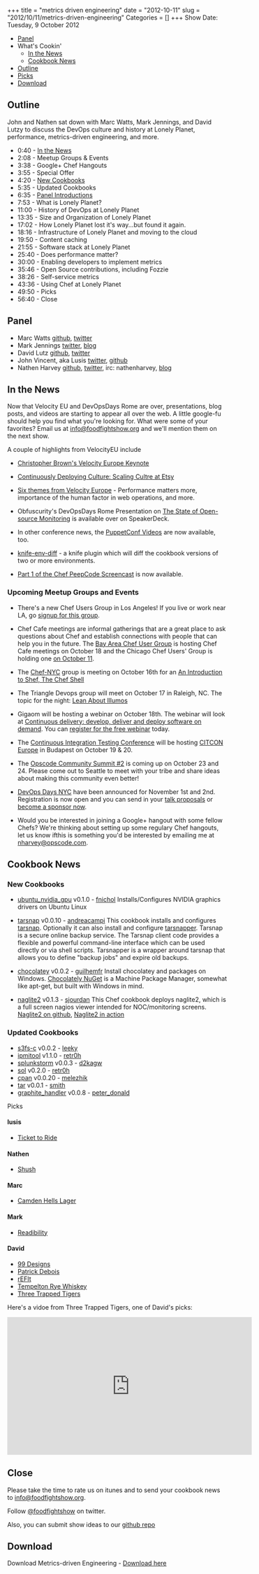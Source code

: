 +++
title = "metrics driven engineering"
date = "2012-10-11"
slug = "2012/10/11/metrics-driven-engineering"
Categories = []
+++
Show Date:  Tuesday, 9 October 2012


* [Panel](http://foodfightshow.org/2012/10/metrics-driven-engineering.html#panel)
* What's Cookin'
  * [In the News](http://foodfightshow.org/2012/10/metrics-driven-engineering.html#news)
  * [Cookbook News](http://foodfightshow.org/2012/10/metrics-driven-engineering.html#cookbooks)
* [Outline](http://foodfightshow.org/2012/10/metrics-driven-engineering.html#outline)
* [Picks](http://foodfightshow.org/2012/10/metrics-driven-engineering.html#picks)
* [Download](http://traffic.libsyn.com/foodfight/Food-Fight-30-Metircs-Driven-Engineering.mp3)


Outline<a name="outline"></a>
-----

John and Nathen sat down with Marc Watts, Mark Jennings, and David Lutzy to discuss the DevOps culture and history at Lonely Planet, performance, metrics-driven engineering, and more.

* 0:40 - [In the News](http://foodfightshow.org/2012/10/metrics-driven-engineering.html#news)
* 2:08 - Meetup Groups &amp; Events
* 3:38 - Google+ Chef Hangouts
* 3:55 - Special Offer
* 4:20 - [New Cookbooks](http://foodfightshow.org/2012/10/metrics-driven-engineering.html#cookbooks)
* 5:35 - Updated Cookbooks
* 6:35 - [Panel Introductions](http://foodfightshow.org/2012/10/metrics-driven-engineering.html#panel)
* 7:53 - What is Lonely Planet?
* 11:00 - History of DevOps at Lonely Planet
* 13:35 - Size and Organization of Lonely Planet
* 17:02 - How Lonely Planet lost it's way...but found it again.
* 18:16 - Infrastructure of Lonely Planet and moving to the cloud
* 19:50 - Content caching
* 21:55 - Software stack at Lonely Planet
* 25:40 - Does performance matter?
* 30:00 - Enabling developers to implement metrics
* 35:46 - Open Source contributions, including Fozzie
* 38:26 - Self-service metrics
* 43:36 - Using Chef at Lonely Planet
* 49:50 - Picks
* 56:40 - Close

<!-- more -->

Panel<a name="panel"></a>
------

* Marc Watts [github](https://github.com/marckysharky), [twitter](http://twitter.com/marckysharky)
* Mark Jennings [twitter](http://twitter.com/mjenno), [blog](http://home.mjenno.com/)
* David Lutz [github](https://github.com/dlutzy), [twitter](https://twitter.com/dlutzy)
* John Vincent, aka Lusis [twitter](https://twitter.com/#!/lusis), [github](https://github.com/lusis)
* Nathen Harvey [github](http://github.com/nathenharvey), [twitter](http://twitter.com/nathenharvey), irc: nathenharvey, [blog](http://nathenharvey.com)

In the News<a name="news"></a>
-----------
Now that Velocity EU and DevOpsDays Rome are over, presentations, blog posts, and videos are starting to appear all over the web.  A little google-fu should help you find what you're looking for.  What were some of your favorites?  Email us at info@foodfightshow.org and we'll mention them on the next show.

A couple of highlights from VelocityEU include 

* [Christopher Brown's Velocity Europe Keynote](http://www.youtube.com/watch?v=veumR8l07uc)

* [Continuously Deploying Culture:  Scaling Cultre at Etsy](http://www.slideshare.net/mcdonnps/continuously-deploying-culture-scaling-culture-at-etsy-14588485)

* [Six themes from Velocity Europe](http://radar.oreilly.com/2012/10/velocity-europe-six-themes.html) - Performance matters more, importance of the human factor in web operations, and more.

* Obfuscurity's DevOpsDays Rome Presentation on [The State of Open-source Monitoring](https://speakerdeck.com/u/obfuscurity/p/the-state-of-open-source-monitoring) is available over on SpeakerDeck.

* In other conference news, the [PuppetConf Videos](http://puppetlabs.com/community/videos/puppetconf/) are now available, too.

* [knife-env-diff](https://github.com/jgoulah/knife-env-diff) - a knife plugin which will diff the cookbook versions of two or more environments.

* [Part 1 of the Chef PeepCode Screencast](https://peepcode.com/products/chef-i) is now available.


### Upcoming Meetup Groups and Events
* There's a new Chef Users Group in Los Angeles!  If you live or work near LA, go [signup for this group](http://www.meetup.com/Los-Angeles-Chef-Users-Group/).

* Chef Cafe meetings are informal gatherings that are a great place to ask questions about Chef and establish connections with people that can help you in the future.  The [Bay Area Chef User Group](http://www.meetup.com/The-Bay-Area-Chef-User-Group/) is hosting Chef Cafe meetings on October 18 and the Chicago Chef Users' Group is holding one [on October 11](http://www.meetup.com/Chicago-Chef-User-Group/events/84546562).

* The [Chef-NYC](http://www.meetup.com/Chef-NYC/) group is meeting on October 16th for an [An Introduction to Shef, The Chef Shell](http://www.meetup.com/Chef-NYC/events/82345952/)

* The Triangle Devops group will meet on October 17 in Raleigh, NC.  The topic for the night:  [Lean About Illumos](http://www.meetup.com/Triangle-DevOps/events/82806542/)

* Gigaom will be hosting a webinar on October 18th.  The webinar will look at [Continuous delivery: develop, deliver and deploy software on demand](http://pro.gigaom.com/webinars/opscode-continuous-delivery/).  You can [register for the free webinar](http://pro.gigaom.com/webinars/opscode-continuous-delivery/) today.

* The [Continuous Integration Testing Conference](http://www.citconf.com/) will be hosting [CITCON Europe](http://www.citconf.com/budapest2012/) in Budapest on October 19 & 20.

* The [Opscode Community Summit #2](http://opscode-summit-2012.eventbrite.com/) is coming up on October 23 and 24.  Please come out to Seattle to meet with your tribe and share ideas about making this community even better!

* [DevOps Days NYC](http://devopsdays.org/events/2012-newyork/) have been announced for November 1st and 2nd.  Registration is now open and you can send in your [talk proposals](http://devopsdays.org/events/2012-newyork/propose) or [become a sponsor now](http://devopsdays.org/events/2012-newyork/sponsor).

* Would you be interested in joining a Google+ hangout with some fellow Chefs?  We're thinking about setting up some regulary Chef hangouts, let us know ifthis is something you'd be interested by emailing me at [nharvey@opscode.com](mailto:nharvey@opscode.com).


Cookbook News<a name="cookbooks"></a>
-------------

### New Cookbooks
* [ubuntu_nvidia_gpu](http://community.opscode.com/cookbooks/ubuntu_nvidia_gpu) v0.1.0 - [fnichol](http://community.opscode.com/users/fnichol)
Installs/Configures NVIDIA graphics drivers on Ubuntu Linux

* [tarsnap](http://community.opscode.com/cookbooks/tarsnap) v0.0.10 - [andreacampi](http://community.opscode.com/users/andreacampi)
This cookbook installs and configures [tarsnap](https://www.tarsnap.com/). Optionally it can also install and configure [tarsnapper](https://github.com/miracle2k/tarsnapper).  Tarsnap is a secure online backup service.  The Tarsnap client code provides a flexible and powerful command-line interface which can be used directly or via shell scripts.  Tarsnapper is a wrapper around tarsnap that allows you to define "backup jobs" and expire old backups.

* [chocolatey](http://community.opscode.com/cookbooks/chocolatey) v0.0.2 - [guilhemfr](http://community.opscode.com/users/guilhemfr)
Install chocolatey and packages on Windows.  [Chocolately NuGet](http://chocolatey.org/) is a Machine Package Manager, somewhat like apt-get, but built with Windows in mind.

* [naglite2](http://community.opscode.com/cookbooks/naglite2) v0.1.3 - [sjourdan](http://community.opscode.com/users/sjourdan)
This Chef cookbook deploys naglite2, which is a full screen nagios viewer intended for NOC/monitoring screens.  [Naglite2 on github](https://github.com/lozzd/Naglite2), [Naglite2 in action](http://www.flickr.com/photos/lozzd/3210502566/)

### Updated Cookbooks
* [s3fs-c](http://community.opscode.com/cookbooks/s3fs-c) v0.0.2 - [leeky](http://community.opscode.com/users/leeky)
* [ipmitool](http://community.opscode.com/cookbooks/ipmitool) v1.1.0 - [retr0h](http://community.opscode.com/users/retr0h)
* [splunkstorm](http://community.opscode.com/cookbooks/splunkstorm) v0.0.3 - [d2kagw](http://community.opscode.com/users/d2kagw)
* [sol](http://community.opscode.com/cookbooks/sol) v0.2.0 - [retr0h](http://community.opscode.com/users/retr0h)
* [cpan](http://community.opscode.com/cookbooks/cpan) v0.0.20 - [melezhik](http://community.opscode.com/users/melezhik)
* [tar](http://community.opscode.com/cookbooks/tar) v0.0.1 - [smith](http://community.opscode.com/users/smith)
* [graphite_handler](http://community.opscode.com/cookbooks/graphite_handler) v0.0.8 - [peter_donald](http://community.opscode.com/users/peter_donald)



Picks<a name="picks"></a>

#### lusis

* [Ticket to Ride](http://itunes.apple.com/us/app/ticket-to-ride-pocket/id471857988?mt=8)

#### Nathen

* [Shush](http://mizage.com/shush/)

#### Marc

* [Camden Hells Lager](http://www.camdentownbrewery.com/year-round-beers/camden-hells-lager/)

#### Mark

* [Readibility](http://www.readability.com/)

#### David

* [99 Designs](http://99designs.com/)
* [Patrick Debois](http://twitter.com/patrickdebois)
* [rEFIt](http://refit.sourceforge.net/)
* [Tempelton Rye Whiskey](http://www.templetonrye.com/home/)
* [Three Trapped Tigers](http://threetrappedtigers.believeband.com/)

Here's a vidoe from Three Trapped Tigers, one of David's picks:

<iframe width="560" height="315" src="http://www.youtube.com/embed/lWOwLKcqb40" frameborder="0" allowfullscreen></iframe>

Close
-----

Please take the time to rate us on itunes and to send your cookbook
news to [info@foodfightshow.org](mailto:info@foodfightshow.org).

Follow [@foodfightshow](http://twitter.com/foodfightshow) on twitter.

Also, you can submit show ideas to our [github repo](https://github.com/foodfight/showz)



Download
--------
Download Metrics-driven Engineering - [Download here](http://traffic.libsyn.com/foodfight/Food-Fight-30-Metircs-Driven-Engineering.mp3)


